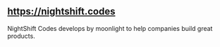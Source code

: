 ## https://nightshift.codes

NightShift Codes develops by moonlight to help companies build great products.
